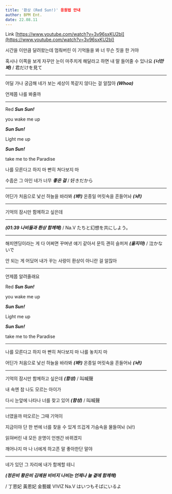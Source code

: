 ```yaml
---
title: '환상 (Red Sun!)' 응원법 안내
author: BPM Ent.
date: 22.08.11
---
```


Link [https://www.youtube.com/watch?v=3v96sxKU2bI](https://www.youtube.com/watch?v=3v96sxKU2bI)

시간을 이만큼 달려왔는데 멈춰버린 이 기억들을 봐 너 무슨 짓을 한 거야

혹시나 이쪽을 보게 자꾸만 눈이 마주치게 해달라고 하면 내 말 들어줄 수 있나요 **_(너만봐)_** / 君だけを見て

---

어딜 가나 궁금해 네가 보는 세상이 똑같지 않다는 걸 알잖아 **_(Whoa)_**

언제쯤 나를 봐줄까

---

Red **_Sun Sun!_**

you wake me up

**_Sun Sun!_**

Light me up

**_Sun Sun!_**

take me to the Paradise

나를 모른다고 하지 마 빤히 쳐다보지 마

수줍은 그 아인 네가 너무 **_좋은 걸_** / 好きだから

---

어딘가 처음으로 낯선 하늘을 바라봐 **_(봐!)_** 온종일 머릿속을 흔들어놔 **_(놔!)_**

---

기억의 잠시만 함께하고 싶은데

---

**_(01:39 나비들과 환상 함께해)_** / Na.V たちと幻想を共にしよう。

---

해피엔딩이라는 게 다 어쩌면 꾸며낸 얘기 같아서 문득 괜히 슬퍼져 **_(울지마)_** / 泣かないで

안 되는 게 어딨어 내가 꾸는 사랑이 환상이 아니란 걸 알잖아

---

언제쯤 알려줄래요

Red **_Sun Sun!_**

you wake me up

**_Sun Sun!_**

Light me up

**_Sun Sun!_**

take me to the Paradise

---

나를 모른다고 하지 마 빤히 쳐다보지 마 나를 놓치지 마

어딘가 처음으로 낯선 하늘을 바라봐 **_(봐!)_** 온종일 머릿속을 흔들어놔 **_(놔!)_**

---

기억의 잠시만 함께하고 싶은데 **_(함성)_** / 叫喊聲

내 속엔 참 나도 모르는 아이가

다시 눈앞에 나타나 너를 찾고 있어 **_(함성)_** / 叫喊聲

---

너였을까 떠오르는 그때 기억이

지금이야 단 한 번에 너를 찾을 수 있게 뜨겁게 가슴속을 물들여놔 (놔!)

읽혀버린 내 모든 운명이 언젠간 바뀌겠지

깨어나지 마 나 너에게 하고픈 말 좋아한단 말야

---

네가 있던 그 자리에 내가 함께할 테니

**_(정은비 황은비 김예원 비비지 나비는 언제나 늘 곁에 함께해)_**

/ 丁恩妃 黃恩妃 金藝媛 VIVIZ Na.V はいつもそばにいるよ
